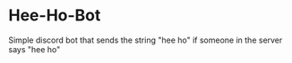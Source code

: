 # Hee-Ho-Bot
Simple discord bot that sends the string "hee ho" if someone in the server says "hee ho"
